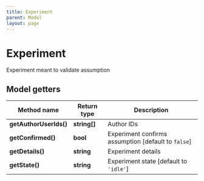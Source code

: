 ```yaml
---
title: Experiment
parent: Model
layout: page
---
```


# Experiment

Experiment meant to validate assumption

## Model getters

Method name | Return type | Description
------------ | ------------- | -------------
**getAuthorUserIds()** | **string[]** | Author IDs
**getConfirmed()** | **bool** | Experiment confirms assumption [default to `false`]
**getDetails()** | **string** | Experiment details
**getState()** | **string** | Experiment state [default to `'idle'`]

